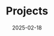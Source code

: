 ---
title: 'Projects'
date: 2025-02-18
type: landing

design:
  # Section spacing
  spacing: '5rem'

# Page sections
sections:
  - block: markdown
    content:
      title: MSc Projects 
      subtitle: 2025
      text: |
        1.  **Physiology+Brain Connectivity.** Implement novel methods to enhance our understanding of brain networks and physiological data. 
            -  Requires: Graph theory, Machine learning, Python/R/MATLAB

        2.  **Graphical Interface for dual Physiology data acquisition.** Design and develop a GUI for controlling input/output signals for the EmotiBit platform using the Lab Streaming Layer (LSL) protocol.
            -  Requires: Python or MATLAB

        3.  **Systemic Physiology Augmented connectivity.** Design and implement a computational model for exploring the connectivity between two subjects in an everyday task interaction.
            -  Requires: Signal Processing methods, Machine learning, Python/MATLAB

        4.  **Machine Learning Methods for Optical Neuroimaging Analysis.** Design and implement ML-based strategies to improve optical neuroimaging data processing and/or analysis.
            -  Requires: Convolutional Neural Networks, Python/R/MATLAB

        5.  **Causal Discovery Methods for Effective Brain Connectivity.** Develop innovative approaches to identify causal connections within the brain.
            -  Requires: Probability and Statistics, Machine learning, Python/R/MATLAB

  # - block: collection
  #   content:
  #     title: Selected Projects
  #     text: I enjoy making things. Here are a selection of projects that I have worked on over the years.
  #     filters:
  #       folders:
  #         - project
  #   design:
  #     view: article-grid
  #     fill_image: false
  #     columns: 3
---